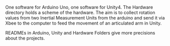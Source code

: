 One software for Arduino Uno, one software for Unity4. The Hardware directory holds a scheme of the hardware.
The aim is to collect rotation values from two Inertial Measurement Units from the arduino and send it via Xbee to the computer to feed the movement of an articulated arm in Unity.

READMEs in Arduino, Unity and Hardware Folders give more precisions about the projects.